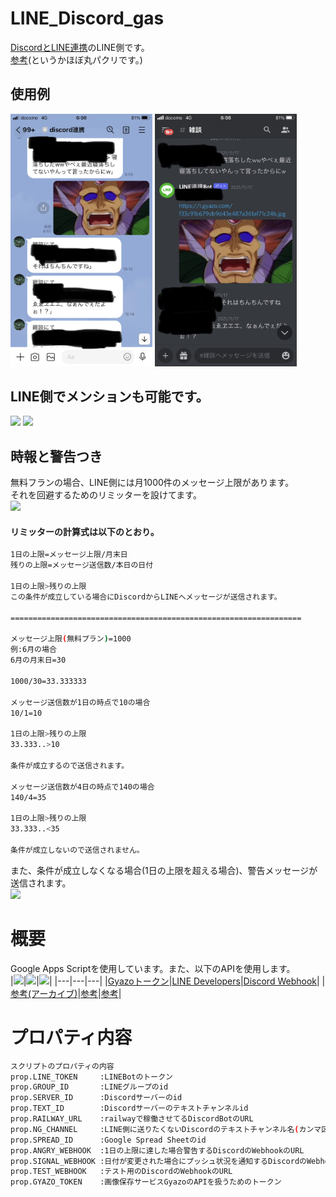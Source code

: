 # LINE_Discord_gas  
[DiscordとLINE連携](https://github.com/maguro-alternative/discord_taityo)のLINE側です。  
[参考](https://qiita.com/i_tatte/items/6cd8d9ce0a93df249937)(というかほぼ丸パクリです。)

## 使用例  
<img src="https://raw.githubusercontent.com/maguro-alternative/mywebsite/main/pic/IMG_8389.png" width="45%">   <img src="https://raw.githubusercontent.com/maguro-alternative/mywebsite/main/pic/IMG_8390.png" width="45%"/>  

## LINE側でメンションも可能です。  
![](https://cdn.discordapp.com/attachments/964819280845766699/991519488149291079/2022-06-19_153318.png)
![](https://cdn.discordapp.com/attachments/964819280845766699/991520439325184030/2022-06-29_104732.png)  

## 時報と警告つき
無料フランの場合、LINE側には月1000件のメッセージ上限があります。  
それを回避するためのリミッターを設けてます。  
![](https://cdn.discordapp.com/attachments/964819280845766699/991893475266150400/unknown.png)  

#### リミッターの計算式は以下のとおり。  
```bash
1日の上限=メッセージ上限/月末日
残りの上限=メッセージ送信数/本日の日付

1日の上限>残りの上限
この条件が成立している場合にDiscordからLINEへメッセージが送信されます。

=================================================================

メッセージ上限(無料プラン)=1000
例:6月の場合
6月の月末日=30

1000/30=33.333333

メッセージ送信数が1日の時点で10の場合
10/1=10

1日の上限>残りの上限
33.333..>10

条件が成立するので送信されます。

メッセージ送信数が4日の時点で140の場合
140/4=35

1日の上限>残りの上限
33.333..<35

条件が成立しないので送信されません。

```
また、条件が成立しなくなる場合(1日の上限を超える場合)、警告メッセージが送信されます。  
![](https://cdn.discordapp.com/attachments/964819280845766699/991893555939381358/unknown.png)

# 概要  
Google Apps Scriptを使用しています。また、以下のAPIを使用します。  
|[![](https://gyazo.com/apple-touch-icon.png)](https://gyazo.com/api/docs)|[![](https://developers.line.biz/console/favicon.ico)](https://developers.line.biz/console/?status=success)|[![](https://discord.com/assets/847541504914fd33810e70a0ea73177e.ico)](https://discord.com/developers/docs/resources/webhook)|
|---|---|---|
|[Gyazoトークン](https://gyazo.com/api/docs)|[LINE Developers](https://developers.line.biz/console/?status=success)|[Discord Webhook](https://discord.com/developers/docs/resources/webhook)|
|[参考(アーカイブ)](https://web.archive.org/web/20170724151212/http://yoshiyuki-hirano.hatenablog.jp/entry/2015/09/18/153155)|[参考](https://qiita.com/taka777n/items/c601421b871fd2b6a55f)|[参考](https://qiita.com/iroha71/items/b2a473898d6c9b4b4ae7)|
# プロパティ内容

```bash
スクリプトのプロパティの内容
prop.LINE_TOKEN     :LINEBotのトークン
prop.GROUP_ID       :LINEグループのid 
prop.SERVER_ID      :Discordサーバーのid
prop.TEXT_ID        :Discordサーバーのテキストチャンネルid
prop.RAILWAY_URL    :railwayで稼働させてるDiscordBotのURL
prop.NG_CHANNEL     :LINE側に送りたくないDiscordのテキストチャンネル名(カンマ区切り)
prop.SPREAD_ID      :Google Spread Sheetのid
prop.ANGRY_WEBHOOK  :1日の上限に達した場合警告するDiscordのWebhookのURL
prop.SIGNAL_WEBHOOK :日付が変更された場合にプッシュ状況を通知するDiscordのWebhookのURL
prop.TEST_WEBHOOK   :テスト用のDiscordのWebhookのURL
prop.GYAZO_TOKEN    :画像保存サービスGyazoのAPIを扱うためのトークン
```
